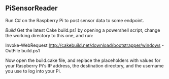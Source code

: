 ## PiSensorReader

Run C# on the Raspberry Pi to post sensor data to some endpoint.

*Build*
Get the latest Cake build.ps1 by opening a powershell script, change the working directory to this one, and run:

Invoke-WebRequest http://cakebuild.net/download/bootstrapper/windows -OutFile build.ps1

Now open the build.cake file, and replace the placeholders with values for your Raspberry Pi's IP address, the destination directory, and the username you use to log into your Pi.